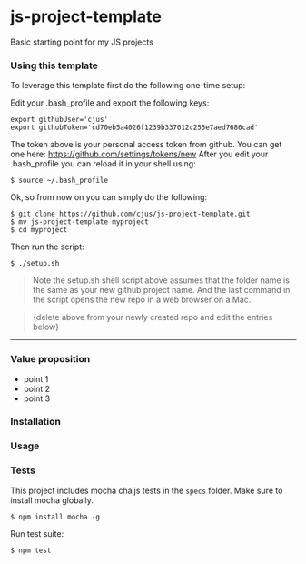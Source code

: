 # js-project-template
Basic starting point for my JS projects

### Using this template
To leverage this template first do the following one-time setup:

Edit your .bash_profile and export the following keys:

```
export githubUser='cjus'
export githubToken='cd70eb5a4026f1239b337012c255e7aed7686cad'
```
The token above is your personal access token from github. You can get one here: https://github.com/settings/tokens/new
After you edit your .bash_profile you can reload it in your shell using:

```
$ source ~/.bash_profile
```

Ok, so from now on you can simply do the following:

```shell
$ git clone https://github.com/cjus/js-project-template.git
$ mv js-project-template myproject
$ cd myproject
```

Then run the script:

```shell
$ ./setup.sh
```

> Note the setup.sh shell script above assumes that the folder name is the same as your new github project name. And the last command in the script opens the new repo in a web browser on a Mac. 

> {delete above from your newly created repo and edit the entries below}

---

### Value proposition
* point 1
* point 2
* point 3

### Installation

### Usage

### Tests
This project includes mocha chaijs tests in the `specs` folder.
Make sure to install mocha globally.

```shell
$ npm install mocha -g
```

Run test suite:

```javascript
$ npm test
```
